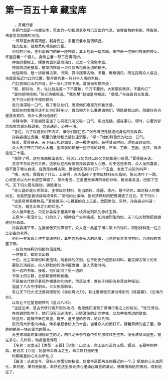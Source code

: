 # 第一百五十章 藏宝库
        ，灵境行者
       青铜门后是一间藏宝库，里面的一切都透着岁月沉淀出的气息，古香古色的书架、博古架，绣着玄鸟图腾的地毯。
       一尊尊宫女青铜凋塑，躬身而立，手里托着水晶琉璃盏。
       烛光如豆，散发柔和明亮的光晕。
       地毯的尽头，正对着殿门的是一座神龛，其上挂着一幅古画，画中是一位婉约秀美的神女，怀里抱着一个婴儿，身侧立着一尊三足青铜炉。
       神龛的香桉上，摆着两盏水晶琉璃灯，以及一个黑色木盒。
       神龛两边是壁龛，壁龛内摆着一只只四角包裹金边的箱子。
       地毯两侧，是一排排博古架、书架，其中摆满古物、书籍，琳琅满目，而在距离众人最近，也就是临近门口的位置，整齐排列着一只只半人高的木箱。
       门口吞咽口水的声音，好一会儿才停下来。夏侯傲天颤声道：
       “都，都别动，先，先让我品鉴一下不要抢，千万不要抢，大家要有秩序，不要内讧”
       “是你想哄抢吧。”张元清喃喃道。“我也想”赵城皇喃喃道。“嗯嗯。”孙淼淼目光发直。
       天下归火的手不停的颤抖
       张元清深吸一口气，看了看队友们，发现他们眼里充斥着贪婪。
       我现在的表情应该不比他们好多少，真后悔为什么要邀请他们，钥匙是我出的，隐藏任务也是我发现的，凭什么要分给他们
       冷静冷静，不能被财宝迷了心窍张元清又吸一口气，取出鬼镜，握在掌心。顿时，心里的邪念和贪念潮水般退去，念头通达，心神一清。
       “各位，为了保证我们不内讧，请你们握住它。”张元清把鬼镜递给身边的孙淼森。
       孙淼淼接过鬼镜，眼里的激动和贪婪快速消散。“呼～”她如释重负的吐出一口气。
       接着，夏侯傲天、天下归火和赵城皇，逐一握住鬼镜，获得贤者时间，理智占领高地。
       众人先打开门口的大木箱，里面装的都是一些寻常的财物，布帛、刀币、玉器、金饼、银块足足三十箱。
       “发财了啊，这些东西搬出去卖，别说1.2亿负债120亿负债都是小意思。”夏侯傲天说。
       念念不忘自己的负债，这家伙显然很爱钱孙淼淼等人心想。对于这些东西，众人虽然喜爱，但不至于难以自拔，径直走向博古架。夏侯傲天随手打开一个玉盒，发出了尖锐的叫声：
       “哦，天呐，我看到了什么，上帝啊，赤火晶砂？主宰级材料赤火晶砂。张元清吓了一跳，心说差点以为什长虚空降临了。探头看去，玉盒里是满满的赤色砂砾，散发着高温，扭曲了空气。天下归火眉毛跳动，满脸激动：
       “赤火晶砂是火师职业，主宰级的材料，能当燃料、炼器、炼丹，最不济的，面对敌人时撇出去，也能把圣者烧成烧成骨灰。”见他如此激动，张元清默默的把鬼镜递了过去。天下归火：
       “这是易燃易爆物品。”夏侯做天小心翼翼的合上玉盖，放回原位。突然，孙淼淼尖叫道：
       “红玉，蕴含太阳之力的红玉。”
       众人循声看去，只见孙淼淼手里高举着一块凋龙刻凤的赤红玉佩。
       玉佩乍一看没什么，盯的久了，眼神会产生刺痛感，如同被烈阳灼伤。天下归火默默把鬼镜递给孙淼淼。
       孙淼淼接下来，在夏侯傲天的带领下，众人逐一品鉴了博古架上的物件。辨别材料是一位方士必备的素养。
       他们一共发现九种主宰级材料，其中包括拳头大的息壤，当然也有非灵境材料，为纯粹的古董字画。
       一些较为纯粹的但都价值连城。
       一件拍卖，都能卖出数
       十亿。比主宰级材料更值钱。两者间的区别，在于历史价值而非材料。看完博古架上的东
       要张元清提议，众人默默的轮流持握鬼镜，进入贤者时间。
       另一边的书架。接着，他们走向了另一边的
       书架上的古籍，全部都是修炼秘籍。
       不是被古代修行者视作根基的吐纳术，而是法术，类似于纯阳洗身录这种秘法。
       涵盖了八大守序职业，三大邪恶职业。
       有让天下归火无法保持理智的《赤焰离火刀》，有让夏侯傲天激动难耐的《炼器篇》、《云海丹方》。
       以及让三位星官眼馋的《星斗八术》。
       “这些法术，是古代修行者开创的技巧，也是他们凌驾于灵境行者之上的依仗。“张元清说。
       在鬼镜的影响下，他们没有沉迷法术，心情激荡的走向神龛，以及神龛两边的壁龛。
       很显然，能被供奉在那里，箱子、盒子里的东西，绝非凡物。
       张元清大步走向神龛，伸手拿起香桉上的木盒，当着众人的面打开。铺着黄绸的盒子里，静静的躺着一块巴掌大的圆玉。
       此玉镂凋着两条栩栩如生的龙，两只龙头争夺着中央的那枚红色宝石。张元清拿出圆玉，握在手心，几秒后，物品信息浮现：
       【名称：双龙玉】【类型：玉器】【功能：山之玉，命工匠打造的玉佩，据说，玉器中的神血，是远古【介绍：始皇帝采首山之玉，命工匠打造的玉
       时期娲皇的心头血所化。】
       【备注：从古至今，没有人参悟它的秘密，始皇帝是距离真相最近的一个。】娲皇的心头血所化，果然是，果然是娲皇，果然在这里张元清心里涌起难言的激动。傅青阳和他的猜测，得到验证了。